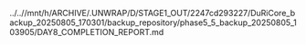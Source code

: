 ../..//mnt/h/ARCHIVE/.UNWRAP/D/STAGE1_OUT/2247cd293227/DuRiCore_backup_20250805_170301/backup_repository/phase5_5_backup_20250805_103905/DAY8_COMPLETION_REPORT.md